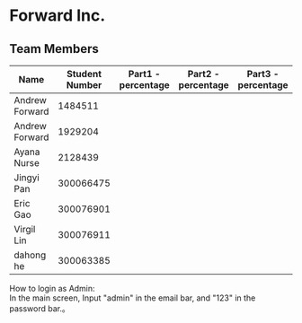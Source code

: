 ﻿# Forward Inc.

## Team Members

| Name | Student Number |Part1 - percentage|Part2 - percentage|Part3 - percentage|
| --- | --- | ---| ---|---|
| Andrew Forward | 1484511  |
| Andrew Forward | 1929204  |
| Ayana Nurse | 2128439 |
| Jingyi Pan | 300066475|||
| Eric Gao| 300076901||||
| Virgil Lin| 300076911|||
| dahong he| 300063385|||

How to login as Admin:  
In the main screen, Input "admin" in the email bar, and "123" in the password bar.。
